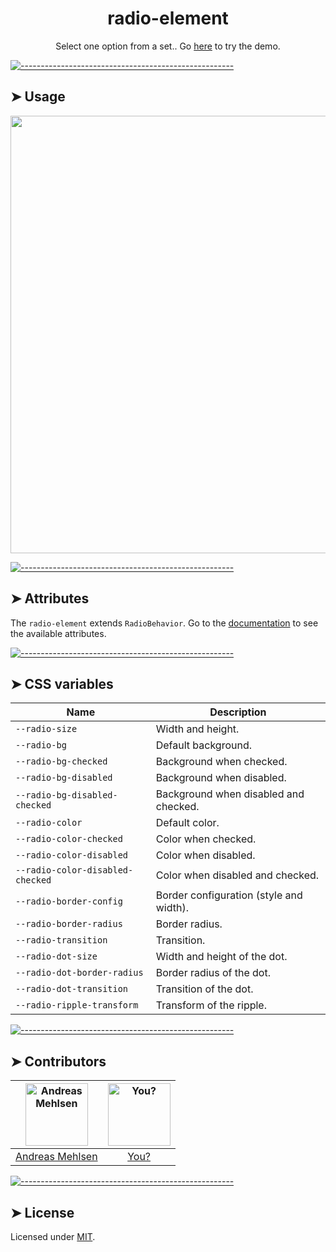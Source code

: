 <h1 align="center">radio-element</h1>
<p align="center">Select one option from a set.. Go <a href="http://elem.dev/demo/radio">here</a> to try the demo.</p>


[![-----------------------------------------------------](https://raw.githubusercontent.com/andreasbm/readme/master/assets/lines/colored.png)](#usage)

## ➤ Usage
<a href="http://elem.dev/demo/radio" align="center">
  <img src="https://raw.githubusercontent.com/andreasbm/elements/master/screenshots/radio-element.png?token=AF-iBcyjgC0OGnP3B1p7Fkc63gl-kwI9ks5cg6mQwA%3D%3D" width="700" />
</a>


[![-----------------------------------------------------](https://raw.githubusercontent.com/andreasbm/readme/master/assets/lines/colored.png)](#attributes)

## ➤ Attributes

The `radio-element` extends `RadioBehavior`. Go to the [documentation](/src/lib/behavior/radio) to see the available attributes.


[![-----------------------------------------------------](https://raw.githubusercontent.com/andreasbm/readme/master/assets/lines/colored.png)](#css-variables)

## ➤ CSS variables

| Name | Description |
| ------- | ------- |
| `--radio-size` | Width and height. |
| `--radio-bg` | Default background. |
| `--radio-bg-checked` | Background when checked. |
| `--radio-bg-disabled` | Background when disabled. |
| `--radio-bg-disabled-checked` | Background when disabled and checked. |
| `--radio-color` | Default color. |
| `--radio-color-checked` | Color when checked. |
| `--radio-color-disabled` | Color when disabled. |
| `--radio-color-disabled-checked` | Color when disabled and checked. |
| `--radio-border-config` | Border configuration (style and width). |
| `--radio-border-radius` | Border radius. |
| `--radio-transition` | Transition. |
| `--radio-dot-size` | Width and height of the dot. |
| `--radio-dot-border-radius` | Border radius of the dot. |
| `--radio-dot-transition` | Transition of the dot. |
| `--radio-ripple-transform` | Transform of the ripple. |


[![-----------------------------------------------------](https://raw.githubusercontent.com/andreasbm/readme/master/assets/lines/colored.png)](#contributors)

## ➤ Contributors
	
|[<img alt="Andreas Mehlsen" src="https://avatars1.githubusercontent.com/u/6267397?s=460&v=4" width="100">](https://twitter.com/andreasmehlsen) | [<img alt="You?" src="https://joeschmoe.io/api/v1/random" width="100">](https://github.com/andreasbm/elements/blob/master/CONTRIBUTING.md)|
|:---: | :---:|
|[Andreas Mehlsen](https://twitter.com/andreasmehlsen) | [You?](https://github.com/andreasbm/elements/blob/master/CONTRIBUTING.md)|

[![-----------------------------------------------------](https://raw.githubusercontent.com/andreasbm/readme/master/assets/lines/colored.png)](#license)

## ➤ License
	
Licensed under [MIT](https://opensource.org/licenses/MIT).